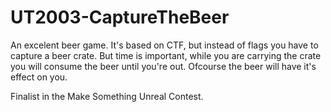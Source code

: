 # UT2003-CaptureTheBeer

An excelent beer game. It's based on CTF, but instead of flags you have to capture a beer crate. But time is important, while you are carrying the crate you will consume the beer until you're out. Ofcourse the beer will have it's effect on you.

Finalist in the Make Something Unreal Contest.
